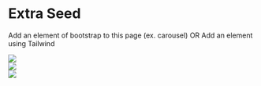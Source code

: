 <html>
    <head>
    <link rel="stylesheet" href="extra.css">
    </head>
    <body>
<div class="index-header">
    <h1>Extra Seed</h1>
    <p>Add an element of bootstrap to this page (ex. carousel) OR Add an element using Tailwind</p>
</div>

<div id="carasoulTest" class="carousel slide" data-ride="carousel">
  <div class="carousel-inner">
    <div class="carousel-item active">
      <img class="d-block w-100" src="https://user-images.githubusercontent.com/109186517/234167705-e78f850c-535b-47ed-b6e3-33f8575bbbfd.png">
    </div>
    <div class="carousel-item">
      <img class="d-block w-100" src="https://user-images.githubusercontent.com/109186517/234167733-ddb5c0c4-7efb-4580-af45-cabf98b904f7.png">
    </div>
    <div class="carousel-item">
      <img class="d-block w-100" src="https://user-images.githubusercontent.com/109186517/234167779-4156769c-5850-41f3-beab-fea4d557091f.png">
    </div>
  </div>
</div>